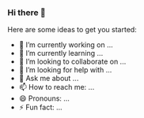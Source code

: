 ### Hi there 👋


<!---***pranavhingankar/pranavhingankar** is a ✨ _special_ ✨ repository because its `README.md` (this file) appears on your GitHub profile.*--->

Here are some ideas to get you started:

- 🔭 I’m currently working on ...
- 🌱 I’m currently learning ...
- 👯 I’m looking to collaborate on ...
- 🤔 I’m looking for help with ...
- 💬 Ask me about ...
- 📫 How to reach me: ...
- 😄 Pronouns: ...
- ⚡ Fun fact: ...


